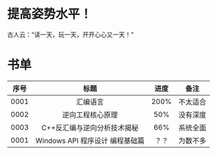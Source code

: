# 提高姿势水平！
古人云：“读一天，玩一天，开开心心又一天！”  

# 书单
| 序号 | 标题 | 进度 | 备注 |
| :-----: | :-----: | :-----: | :-----: |
| 0001 | 汇编语言 | 200% | 不太适合 | 
| 0002 | 逆向工程核心原理 | 50% | 没有深度 | 
| 0003 | C++反汇编与逆向分析技术揭秘 | 66% | 系统全面 | 
| 0001 | Windows API 程序设计 编程基础篇 | ？？ | 为数不多 | 

